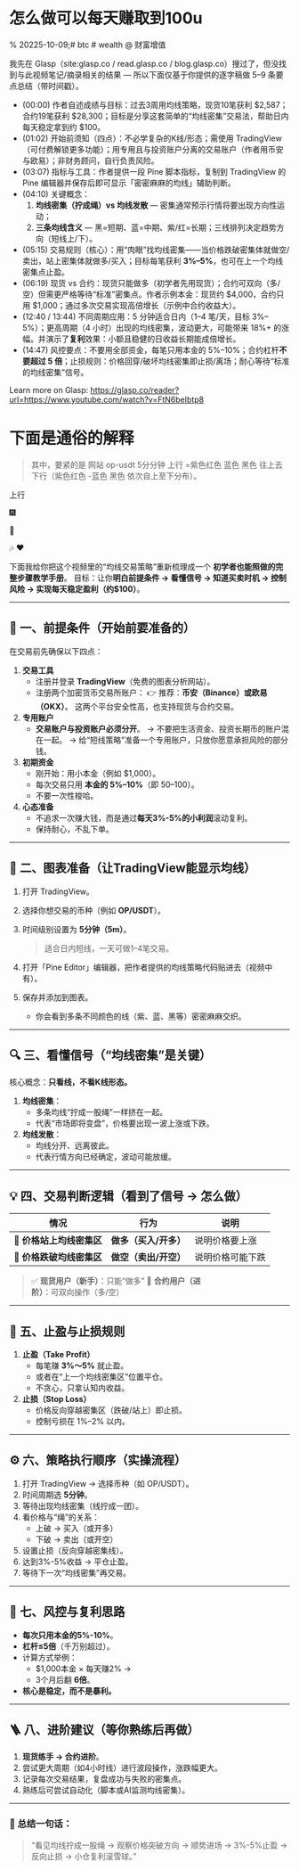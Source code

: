 # 怎么做可以每天赚取到100u

% 20225-10-09;# btc # wealth @ 财富增值



我先在 Glasp（site:glasp.co / read.glasp.co / blog.glasp.co）搜过了，但没找到与此视频笔记/摘录相关的结果 — 所以下面仅基于你提供的逐字稿做 5–9 条要点总结（带时间戳）。

- (00:00) 作者自述成绩与目标：过去3周用均线策略，现货10笔获利 $2,587；合约19笔获利 $28,300；目标是分享这套简单的“均线密集”交易法，帮助日内每天稳定拿到约 $100。
- (01:02) 开始前须知（四点）：不必学复杂的K线/形态；需使用 TradingView（可付费解锁更多功能）；用专用且与投资账户分离的交易账户（作者用币安与欧易）；非财务顾问，自行负责风险。
- (03:07) 指标与工具：作者提供一段 Pine 脚本指标，复制到 TradingView 的 Pine 编辑器并保存后即可显示「密密麻麻的均线」辅助判断。
- (04:10) 关键概念：
  1. **均线密集（拧成绳）vs 均线发散** — 密集通常预示行情将要出现方向性运动；
  2. **三条均线含义** — 黑=短期、蓝=中期、紫/红=长期；三线排列决定趋势方向（短线上/下）。
- (05:15) 交易规则（核心）：用“肉眼”找均线密集——当价格跌破密集体就做空/卖出，站上密集体就做多/买入；目标每笔获利 **3%–5%**，也可在上一个均线密集点止盈。
- (06:19) 现货 vs 合约：现货只能做多（初学者先用现货）；合约可双向（多/空）但需更严格等待“标准”密集点。作者示例本金：现货约 $4,000，合约只用 $1,000；通过多次交易实现高倍增长（示例中合约收益大）。
- (12:40 / 13:44) 不同周期应用：5 分钟适合日内（1–4 笔/天，目标 3%–5%）；更高周期（4 小时）出现的均线密集，波动更大，可能带来 18%+ 的涨幅。并演示了**复利**效果：小额且稳健的日收益长期能成倍增长。
- (14:47) 风控要点：不要用全部资金，每笔只用本金的 5%–10%；合约杠杆**不要超过 5 倍**；止损规则：价格回穿/破坏均线密集即止损/离场；耐心等待“标准的均线密集”信号。

Learn more on Glasp: https://glasp.co/reader?url=https://www.youtube.com/watch?v=FtN6beIbtp8



# 下面是通俗的解释

> 其中，要紧的是 网站 op-usdt 5分分钟   上行 =紫色红色  蓝色  黑色   往上去  下行（紫色红色 -蓝色 黑色 依次自上至下分布）。



上行

🎆

🧣

🎶 ❤

 下面我给你把这个视频里的“均线交易策略”重新梳理成一个 **初学者也能照做的完整步骤教学手册**。
 目标：让你**明白前提条件 → 看懂信号 → 知道买卖时机 → 控制风险 → 实现每天稳定盈利（约$100）**。

------

## 🧭 一、前提条件（开始前要准备的）

在交易前先确保以下四点：

1. **交易工具**
   - 注册并登录 **TradingView**（免费的图表分析网站）。
   - 注册两个加密货币交易所账户：
      👉 推荐：**币安（Binance）或欧易（OKX）**。
      这两个平台安全性高，也支持现货与合约交易。
2. **专用账户**
   - **交易账户与投资账户必须分开**。
      → 不要把生活资金、投资长期币的账户混在一起。
      → 给“短线策略”准备一个专用账户，只放你愿意承担风险的部分钱。
3. **初期资金**
   - 刚开始：用小本金（例如 $1,000）。
   - 每次交易只用 **本金的 5%–10%**（即 $50–$100）。
   - 不要一次性梭哈。
4. **心态准备**
   - 不追求一次赚大钱，而是通过**每天3%-5%的小利润**滚动复利。
   - 保持耐心，不乱下单。

------

## 👀 二、图表准备（让TradingView能显示均线）

1. 打开 TradingView。

2. 选择你想交易的币种（例如 **OP/USDT**）。

3. 时间级别设置为 **5分钟（5m）**。

   > 适合日内短线，一天可做1–4笔交易。

4. 打开「Pine Editor」编辑器，把作者提供的均线策略代码贴进去（视频中有）。

5. 保存并添加到图表。

   - 你会看到多条不同颜色的线（紫、蓝、黑等）密密麻麻交织。

------

## 🔍 三、看懂信号（“均线密集”是关键）

核心概念：**只看线，不看K线形态。**

1. **均线密集**：
   - 多条均线“拧成一股绳”一样挤在一起。
   - 代表“市场即将变盘”，价格要出现一波上涨或下跌。
2. **均线发散**：
   - 均线分开、远离彼此。
   - 代表行情方向已经确定，波动可能放缓。

------

## 💡 四、交易判断逻辑（看到了信号 → 怎么做）

| 情况                     | 行为                  | 说明             |
| ------------------------ | --------------------- | ---------------- |
| 🔺 **价格站上均线密集区** | **做多（买入/开多）** | 说明价格要上涨   |
| 🔻 **价格跌破均线密集区** | **做空（卖出/开空）** | 说明价格可能下跌 |

> ✅ **现货用户（新手）**：只能“做多”
>  🚀 **合约用户（进阶）**：可双向操作（多/空）

------

## 🎯 五、止盈与止损规则

1. **止盈（Take Profit）**
   - 每笔赚 **3%～5%** 就止盈。
   - 或者在“上一个均线密集区”位置平仓。
   - 不贪心，只拿认知内收益。
2. **止损（Stop Loss）**
   - 价格反向穿越密集区（跌破/站上）即止损。
   - 控制亏损在 1%–2% 以内。

------

## ⚙️ 六、策略执行顺序（实操流程）

1. 打开 TradingView → 选择币种（如 OP/USDT）。
2. 时间周期选 **5分钟**。
3. 等待出现均线密集（线拧成一团）。
4. 看价格与“绳”的关系：
   - 上破 → 买入（或开多）
   - 下破 → 卖出（或开空）
5. 设置止损（反向穿越密集线）。
6. 达到3%-5%收益 → 平仓止盈。
7. 等待下一次“均线密集”再交易。

------

## 🧠 七、风控与复利思路

- **每次只用本金的5%-10%**。
- **杠杆≤5倍**（千万别超过）。
- 计算方式举例：
  - $1,000本金 × 每天赚2% →
  - 3个月后翻 **6倍**。
- **核心是稳定，而不是暴利。**

------

## 🪜 八、进阶建议（等你熟练后再做）

1. **现货练手 → 合约进阶**。
2. 尝试更大周期（如4小时线）进行波段操作，涨跌幅更大。
3. 记录每次交易结果，复盘成功与失败的密集点。
4. 熟练后可尝试自动化（脚本或AI监测均线密集）。

------

### 🏁 总结一句话：

> “看见均线拧成一股绳 → 观察价格突破方向 → 顺势进场 → 3%-5%止盈 → 反向止损 → 小仓复利滚雪球。”


